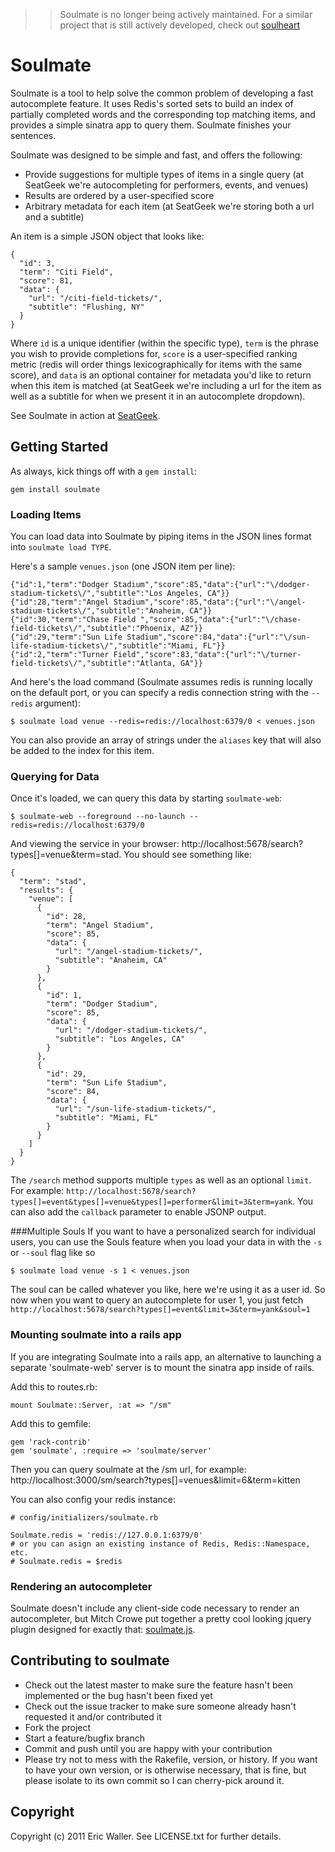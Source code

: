> > Soulmate is no longer being actively maintained. For a similar project that is still actively developed, check out [soulheart](https://github.com/sethherr/soulheart)

Soulmate
========

Soulmate is a tool to help solve the common problem of developing a fast autocomplete feature. It uses Redis's sorted sets to build an index of partially completed words and the corresponding top matching items, and provides a simple sinatra app to query them. Soulmate finishes your sentences.

Soulmate was designed to be simple and fast, and offers the following:

 * Provide suggestions for multiple types of items in a single query (at SeatGeek we're autocompleting for performers, events, and venues)
 * Results are ordered by a user-specified score
 * Arbitrary metadata for each item (at SeatGeek we're storing both a url and a subtitle)

An item is a simple JSON object that looks like:

    {
      "id": 3,
      "term": "Citi Field",
      "score": 81,
      "data": {
        "url": "/citi-field-tickets/",
        "subtitle": "Flushing, NY"
      }
    }

Where `id` is a unique identifier (within the specific type), `term` is the phrase you wish to provide completions for, `score` is a user-specified ranking metric (redis will order things lexicographically for items with the same score), and `data` is an optional container for metadata you'd like to return when this item is matched (at SeatGeek we're including a url for the item as well as a subtitle for when we present it in an autocomplete dropdown).

See Soulmate in action at <a href="http://seatgeek.com/">SeatGeek</a>.

Getting Started
---------------

As always, kick things off with a `gem install`:

    gem install soulmate

### Loading Items

You can load data into Soulmate by piping items in the JSON lines format into `soulmate load TYPE`.

Here's a sample `venues.json` (one JSON item per line):

    {"id":1,"term":"Dodger Stadium","score":85,"data":{"url":"\/dodger-stadium-tickets\/","subtitle":"Los Angeles, CA"}}
    {"id":28,"term":"Angel Stadium","score":85,"data":{"url":"\/angel-stadium-tickets\/","subtitle":"Anaheim, CA"}}
    {"id":30,"term":"Chase Field ","score":85,"data":{"url":"\/chase-field-tickets\/","subtitle":"Phoenix, AZ"}}
    {"id":29,"term":"Sun Life Stadium","score":84,"data":{"url":"\/sun-life-stadium-tickets\/","subtitle":"Miami, FL"}}
    {"id":2,"term":"Turner Field","score":83,"data":{"url":"\/turner-field-tickets\/","subtitle":"Atlanta, GA"}}

And here's the load command (Soulmate assumes redis is running locally on the default port, or you can specify a redis connection string with the `--redis` argument):

    $ soulmate load venue --redis=redis://localhost:6379/0 < venues.json

You can also provide an array of strings under the `aliases` key that will also be added to the index for this item.

### Querying for Data

Once it's loaded, we can query this data by starting `soulmate-web`:

    $ soulmate-web --foreground --no-launch --redis=redis://localhost:6379/0

And viewing the service in your browser: http://localhost:5678/search?types[]=venue&term=stad. You should see something like:

    {
      "term": "stad",
      "results": {
        "venue": [
          {
            "id": 28,
            "term": "Angel Stadium",
            "score": 85,
            "data": {
              "url": "/angel-stadium-tickets/",
              "subtitle": "Anaheim, CA"
            }
          },
          {
            "id": 1,
            "term": "Dodger Stadium",
            "score": 85,
            "data": {
              "url": "/dodger-stadium-tickets/",
              "subtitle": "Los Angeles, CA"
            }
          },
          {
            "id": 29,
            "term": "Sun Life Stadium",
            "score": 84,
            "data": {
              "url": "/sun-life-stadium-tickets/",
              "subtitle": "Miami, FL"
            }
          }
        ]
      }
    }

The `/search` method supports multiple `types` as well as an optional `limit`. For example: `http://localhost:5678/search?types[]=event&types[]=venue&types[]=performer&limit=3&term=yank`. You can also add the `callback` parameter to enable JSONP output.

###Multiple Souls
If you want to have a personalized search for individual users, you can use the Souls feature when you load your data in with the `-s` or `--soul` flag like so

    $ soulmate load venue -s 1 < venues.json

The soul can be called whatever you like, here we're using it as a user id.  So now when you want to query an autocomplete for user 1, you just fetch `http://localhost:5678/search?types[]=event&limit=3&term=yank&soul=1`

### Mounting soulmate into a rails app

If you are integrating Soulmate into a rails app, an alternative to launching a separate 'soulmate-web' server is to mount the sinatra app inside of rails.

Add this to routes.rb:

    mount Soulmate::Server, :at => "/sm"

Add this to gemfile:

    gem 'rack-contrib'
    gem 'soulmate', :require => 'soulmate/server'

Then you can query soulmate at the /sm url, for example: http://localhost:3000/sm/search?types[]=venues&limit=6&term=kitten

You can also config your redis instance:

    # config/initializers/soulmate.rb
    
    Soulmate.redis = 'redis://127.0.0.1:6379/0'
    # or you can asign an existing instance of Redis, Redis::Namespace, etc.
    # Soulmate.redis = $redis

### Rendering an autocompleter

Soulmate doesn't include any client-side code necessary to render an autocompleter, but Mitch Crowe put together a pretty cool looking jquery plugin designed for exactly that: <a href="https://github.com/mcrowe/soulmate.js">soulmate.js</a>.

Contributing to soulmate
------------------------
 
* Check out the latest master to make sure the feature hasn't been implemented or the bug hasn't been fixed yet
* Check out the issue tracker to make sure someone already hasn't requested it and/or contributed it
* Fork the project
* Start a feature/bugfix branch
* Commit and push until you are happy with your contribution
* Please try not to mess with the Rakefile, version, or history. If you want to have your own version, or is otherwise necessary, that is fine, but please isolate to its own commit so I can cherry-pick around it.

Copyright
---------

Copyright (c) 2011 Eric Waller. See LICENSE.txt for further details.

